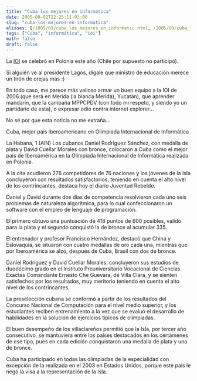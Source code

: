 ```yaml
---
title: "Cuba los mejores en informática"
date: 2005-09-02T22:25:11-03:00
slug: "cuba-los-mejores-en-informatica"
aliases: [/2005/09/cuba_los_mejores_en_informatic.html, /2005/09/cuba_los_mejore.html]
tags: ["Cuba", "informática", "ioi"]
math: false
draft: false
---
```


La [IOI](http://www.ioinformatics.org/) se celebró en Polonia este año
(Chile por supuesto no participó).

Si alguién ve al presidente Lagos, digale que ministro de educación
merece un tirón de orejas más :)

En todo caso, me parece más valioso armar un buen equipo a la IOI de
2006 (que será en Merida (la blanca Merida), Yucatán), que aprender
mandarín, que la campaña MPPCPDV (con todo mi respeto, y siendo yo un
partidario de esta), o expresar odio contra internet explorer\...

No sé por que esta noticia no me extraña\...

Cuba, mejor país iberoamericano en Olimpiada Internacional de
Informática

La Habana, 1 (AIN) Los cubanos Daniel Rodríguez Sánchez, con medalla de
plata y David Cuellar Morales con bronce, colocaron a Cuba como el mejor
país de Iberoamérica en la Olimpiada Internacional de Informática
realizada en Polonia.

A la cita acudieron 276 competidores de 76 naciones y los jóvenes de la
Isla concluyeron con resultados satisfactorios, teniendo en cuenta el
alto nivel de los contrincantes, destaca hoy el diario Juventud Rebelde.

Daniel y David durante dos días de competencia resolvieron cada uno seis
problemas de naturaleza algorítmica, para lo cual confeccionaron un
software con el empleo de lenguaje de programación.

El primero obtuvo una puntuación de 418 puntos de 600 posibles, valido
para la plata y el segundo conquistó la de bronce al acumular 335.

El entrenador y profesor Francisco Hernández, destacó que China y
Eslovaquia, se situaron con cuatro medallas de oro cada una, mientras
que por Iberoamérica se alzó, después de Cuba, Brasil con dos de bronce.

Daniel Rodríguez y David Cuellar Morales, concluyeron sus estudios de
duodécimo grado en el Instituto Preuniversitario Vocacional de Ciencias
Exactas Comandante Ernesto Che Guevara, de Villa Clara, y se sienten
satisfechos por los resultados, muy meritorio teniendo en cuenta el alto
nivel de los contrincantes.

La preselección cubana se conformó a partir de los resultados del
Concurso Nacional de Computación para el nivel medio superior, y los
estudiantes reciben entrenamiento a la vez que se evaluó el desarrollo
de habilidades en la solución de ejercicios típicos de olimpiadas.

El buen desempeño de los villaclareños permitió que la Isla, por tercer
año consecutivo, se mantuviera entre los países destacados en los
certámenes de ese tipo, pues en cada edición conquistaron una medalla de
plata y una de bronce.

Cuba ha participado en todas las olimpiadas de la especialidad con
excepción de la realizada en el 2003 en Estados Unidos, porque este país
le negó la visa a la representación de la Isla.

